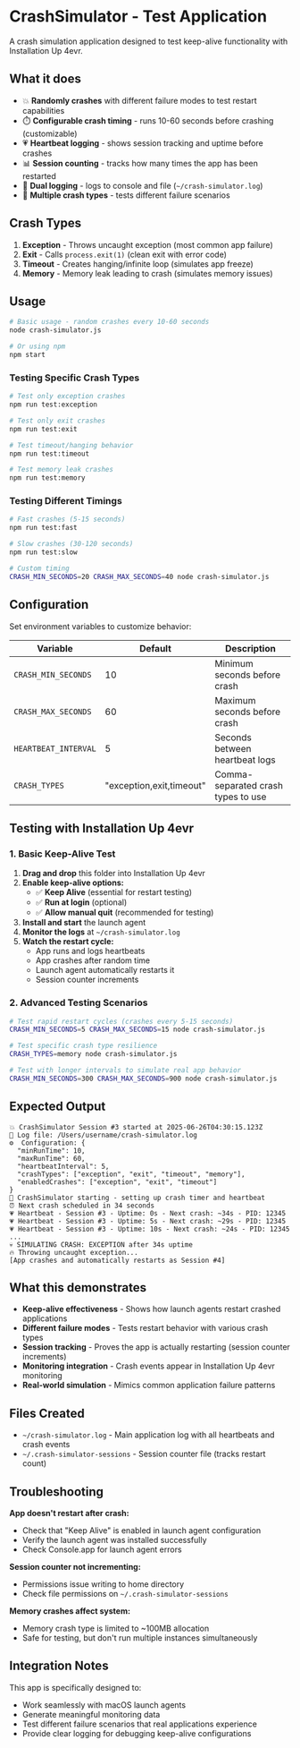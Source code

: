 # CrashSimulator - Test Application

A crash simulation application designed to test keep-alive functionality with Installation Up 4evr.

## What it does

- 💥 **Randomly crashes** with different failure modes to test restart capabilities
- ⏱️ **Configurable crash timing** - runs 10-60 seconds before crashing (customizable)
- 💗 **Heartbeat logging** - shows session tracking and uptime before crashes
- 📊 **Session counting** - tracks how many times the app has been restarted
- 📝 **Dual logging** - logs to console and file (`~/crash-simulator.log`)
- 🎯 **Multiple crash types** - tests different failure scenarios

## Crash Types

1. **Exception** - Throws uncaught exception (most common app failure)
2. **Exit** - Calls `process.exit(1)` (clean exit with error code)
3. **Timeout** - Creates hanging/infinite loop (simulates app freeze)
4. **Memory** - Memory leak leading to crash (simulates memory issues)

## Usage

```bash
# Basic usage - random crashes every 10-60 seconds
node crash-simulator.js

# Or using npm
npm start
```

### Testing Specific Crash Types

```bash
# Test only exception crashes
npm run test:exception

# Test only exit crashes  
npm run test:exit

# Test timeout/hanging behavior
npm run test:timeout

# Test memory leak crashes
npm run test:memory
```

### Testing Different Timings

```bash
# Fast crashes (5-15 seconds)
npm run test:fast

# Slow crashes (30-120 seconds)  
npm run test:slow

# Custom timing
CRASH_MIN_SECONDS=20 CRASH_MAX_SECONDS=40 node crash-simulator.js
```

## Configuration

Set environment variables to customize behavior:

| Variable | Default | Description |
|----------|---------|-------------|
| `CRASH_MIN_SECONDS` | 10 | Minimum seconds before crash |
| `CRASH_MAX_SECONDS` | 60 | Maximum seconds before crash |
| `HEARTBEAT_INTERVAL` | 5 | Seconds between heartbeat logs |
| `CRASH_TYPES` | "exception,exit,timeout" | Comma-separated crash types to use |

## Testing with Installation Up 4evr

### 1. Basic Keep-Alive Test

1. **Drag and drop** this folder into Installation Up 4evr
2. **Enable keep-alive options:**
   - ✅ **Keep Alive** (essential for restart testing)
   - ✅ **Run at login** (optional)
   - ✅ **Allow manual quit** (recommended for testing)
3. **Install and start** the launch agent
4. **Monitor the logs** at `~/crash-simulator.log`
5. **Watch the restart cycle:**
   - App runs and logs heartbeats
   - App crashes after random time
   - Launch agent automatically restarts it
   - Session counter increments

### 2. Advanced Testing Scenarios

```bash
# Test rapid restart cycles (crashes every 5-15 seconds)
CRASH_MIN_SECONDS=5 CRASH_MAX_SECONDS=15 node crash-simulator.js

# Test specific crash type resilience
CRASH_TYPES=memory node crash-simulator.js

# Test with longer intervals to simulate real app behavior
CRASH_MIN_SECONDS=300 CRASH_MAX_SECONDS=900 node crash-simulator.js
```

## Expected Output

```
💥 CrashSimulator Session #3 started at 2025-06-26T04:30:15.123Z
📝 Log file: /Users/username/crash-simulator.log
⚙️  Configuration: {
  "minRunTime": 10,
  "maxRunTime": 60,
  "heartbeatInterval": 5,
  "crashTypes": ["exception", "exit", "timeout", "memory"],
  "enabledCrashes": ["exception", "exit", "timeout"]
}
🚀 CrashSimulator starting - setting up crash timer and heartbeat
⏰ Next crash scheduled in 34 seconds
💗 Heartbeat - Session #3 - Uptime: 0s - Next crash: ~34s - PID: 12345
💗 Heartbeat - Session #3 - Uptime: 5s - Next crash: ~29s - PID: 12345
💗 Heartbeat - Session #3 - Uptime: 10s - Next crash: ~24s - PID: 12345
...
💀 SIMULATING CRASH: EXCEPTION after 34s uptime
🔥 Throwing uncaught exception...
[App crashes and automatically restarts as Session #4]
```

## What this demonstrates

- **Keep-alive effectiveness** - Shows how launch agents restart crashed applications
- **Different failure modes** - Tests restart behavior with various crash types
- **Session tracking** - Proves the app is actually restarting (session counter increments)
- **Monitoring integration** - Crash events appear in Installation Up 4evr monitoring
- **Real-world simulation** - Mimics common application failure patterns

## Files Created

- `~/crash-simulator.log` - Main application log with all heartbeats and crash events
- `~/.crash-simulator-sessions` - Session counter file (tracks restart count)

## Troubleshooting

**App doesn't restart after crash:**
- Check that "Keep Alive" is enabled in launch agent configuration
- Verify the launch agent was installed successfully
- Check Console.app for launch agent errors

**Session counter not incrementing:**
- Permissions issue writing to home directory
- Check file permissions on `~/.crash-simulator-sessions`

**Memory crashes affect system:**
- Memory crash type is limited to ~100MB allocation
- Safe for testing, but don't run multiple instances simultaneously

## Integration Notes

This app is specifically designed to:
- Work seamlessly with macOS launch agents
- Generate meaningful monitoring data
- Test different failure scenarios that real applications experience
- Provide clear logging for debugging keep-alive configurations